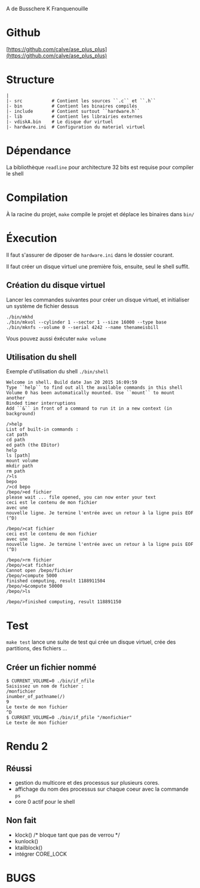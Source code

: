 A de Busschere
K Franquenouille

# Github
  [https://github.com/calve/ase_plus_plus](https://github.com/calve/ase_plus_plus)

# Structure

    |
    |- src           # Contient les sources ``.c`` et ``.h``
    |- bin           # Contient les binaires compilés
    |- include       # Contient surtout ``hardware.h``
    |- lib           # Contient les librairies externes
    |- vdiskA.bin    # Le disque dur virtuel
    |- hardware.ini  # Configuration du materiel virtuel

# Dépendance

La bibliothèque ``readline`` pour architecture 32 bits est requise pour compiler le shell

# Compilation

À la racine du projet, ``make`` compile le projet et déplace les binaires dans ``bin/``

# Éxecution

Il faut s'assurer de diposer de ``hardware.ini`` dans le dossier courant.

Il faut créer un disque virtuel une première fois, ensuite, seul le shell suffit.

## Création du disque virtuel

Lancer les commandes suivantes pour créer un disque virtuel, et initialiser un système de fichier dessus

    ./bin/mkhd
    ./bin/mkvol --cylinder 1 --sector 1 --size 16000 --type base
    ./bin/mknfs --volume 0 --serial 4242 --name thenameisbill

Vous pouvez aussi éxécuter ``make volume``

## Utilisation du shell

Exemple d'utilisation du shell ``./bin/shell``

    Welcome in shell. Build date Jan 20 2015 16:09:59
    Type ``help`` to find out all the available commands in this shell
    Volume 0 has been automatically mounted. Use ``mount`` to mount another
    Binded timer interruptions
    Add ``&`` in front of a command to run it in a new context (in background)

    />help
    List of built-in commands :
    cat path
    cd path
    ed path (the EDitor)
    help
    ls [path]
    mount volume
    mkdir path
    rm path
    />ls
    bepo
    />cd bepo
    /bepo/>ed fichier
    please wait ... file opened, you can now enter your text
    ceci est le contenu de mon fichier
    avec une
    nouvelle ligne. Je termine l'entrée avec un retour à la ligne puis EOF (^D)

    /bepo/>cat fichier
    ceci est le contenu de mon fichier
    avec une
    nouvelle ligne. Je termine l'entrée avec un retour à la ligne puis EOF (^D)

    /bepo/>rm fichier
    /bepo/>cat fichier
    Cannot open /bepo/fichier
    /bepo/>compute 5000
    finished computing, result 1188911504
    /bepo/>&compute 50000
    /bepo/>ls

    /bepo/>finished computing, result 118891150

# Test

``make test`` lance une suite de test qui crée un disque virtuel, crée des partitions, des fichiers …

## Créer un fichier nommé

    $ CURRENT_VOLUME=0 ./bin/if_nfile
    Saisissez un nom de fichier :
    /monfichier
    inumber_of_pathname(/)
    9
    Le texte de mon fichier
    ^D
    $ CURRENT_VOLUME=0 ./bin/if_pfile "/monfichier"
    Le texte de mon fichier

# Rendu 2

## Réussi 
  + gestion du multicore et des processus sur plusieurs cores.
  + affichage du nom des processus sur chaque coeur avec la commande ``ps``
  + core 0 actif pour le shell

## Non fait 
  + klock() /* bloque tant que pas de verrou */
  + kunlock()
  + ktailblock()
  + intégrer CORE_LOCK

# BUGS
